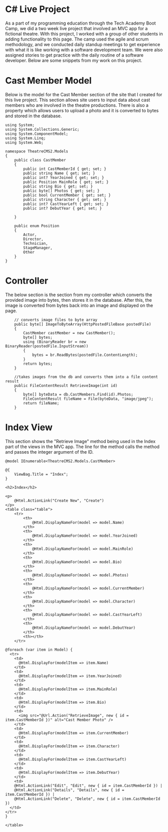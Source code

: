 # C# Live Project

As a part of my programming education through the Tech Academy Boot Camp, we did a two week live project that involved an MVC app for a fictional theatre. With this project, I worked with a group of other students in adding functionality to this page. The camp used the agile and scrum methodology, and we conducted daily standup meetings to get experience with what it is like working with a software development team. We were also assigned stories to get practice with the daily routine of a software developer. Below are some snippets from my work on this project.

# Cast Member Model

Below is the model for the Cast Member section of the site that I created for this live project. This section allows site users to input data about cast members who are involved in the theatre productions. There is also a property which allows users to upload a photo and it is converted to bytes and stored in the database.

    using System;
    using System.Collections.Generic;
    using System.ComponentModel;
    using System.Linq;
    using System.Web;

    namespace TheatreCMS2.Models
    {
        public class CastMember
        {
            public int CastMemberId { get; set; }
            public string Name { get; set; }
            public int? YearJoined { get; set; }
            public Position MainRole { get; set; }
            public string Bio { get; set; }
            public byte[] Photos { get; set; }
            public bool CurrentMember { get; set; }
            public string Character { get; set; }
            public int? CastYearLeft { get; set; }
            public int? DebutYear { get; set; }

        }

        public enum Position 
        { 
            Actor,
            Director,
            Technician,
            StageManager,
            Other
        }
    }

# Controller

The below section is the section from my controller which converts the provided image into bytes, then stores it in the database. After this, the image is converted from bytes back into an image and displayed on the page.

        // converts image files to byte array
        public byte[] ImageToByteArray(HttpPostedFileBase postedFile)
        {
            CastMember castMember = new CastMember();
            byte[] bytes;
            using (BinaryReader br = new BinaryReader(postedFile.InputStream))
            {
                bytes = br.ReadBytes(postedFile.ContentLength);
            }
            return bytes;
        }
        
        //takes images from the db and converts them into a file content result
        public FileContentResult RetrieveImage(int id)
        {           
            byte[] byteData = db.CastMembers.Find(id).Photos;
            FileContentResult fileName = File(byteData, "image/jpeg");
            return fileName;
        }

# Index View

This section shows the "Retrieve Image" method being used in the Index part of the views in the MVC app. The line for the method calls the method and passes the integer argument of the ID.

    @model IEnumerable<TheatreCMS2.Models.CastMember>

    @{
        ViewBag.Title = "Index";
    }

    <h2>Index</h2>

    <p>
        @Html.ActionLink("Create New", "Create")
    </p>
    <table class="table">
        <tr>
            <th>
                @Html.DisplayNameFor(model => model.Name)
            </th>
            <th>
                @Html.DisplayNameFor(model => model.YearJoined)
            </th>
            <th>
                @Html.DisplayNameFor(model => model.MainRole)
            </th>
            <th>
                @Html.DisplayNameFor(model => model.Bio)
            </th>
            <th>
                @Html.DisplayNameFor(model => model.Photos)
            </th>
            <th>
                @Html.DisplayNameFor(model => model.CurrentMember)
            </th>
            <th>
                @Html.DisplayNameFor(model => model.Character)
            </th>
            <th>
                @Html.DisplayNameFor(model => model.CastYearLeft)
            </th>
            <th>
                @Html.DisplayNameFor(model => model.DebutYear)
            </th>
            <th></th>
        </tr>

    @foreach (var item in Model) {
      <tr>
        <td>
          @Html.DisplayFor(modelItem => item.Name)
        </td>
        <td>
          @Html.DisplayFor(modelItem => item.YearJoined)
        </td>
        <td>
          @Html.DisplayFor(modelItem => item.MainRole)
        </td>
        <td>
          @Html.DisplayFor(modelItem => item.Bio)
        </td>
        <td>
          <img src="@Url.Action("RetrieveImage", new { id = item.CastMemberId })" alt="Cast Member Photo" />     
        </td>
        <td>
          @Html.DisplayFor(modelItem => item.CurrentMember)
        </td>
        <td>
          @Html.DisplayFor(modelItem => item.Character)
        </td>
        <td>
          @Html.DisplayFor(modelItem => item.CastYearLeft)
        </td>
        <td>
          @Html.DisplayFor(modelItem => item.DebutYear)
        </td>
        <td>
        @Html.ActionLink("Edit", "Edit", new { id = item.CastMemberId }) |
        @Html.ActionLink("Details", "Details", new { id = item.CastMemberId }) |
        @Html.ActionLink("Delete", "Delete", new { id = item.CastMemberId })
      </td>
    </tr>
    }

    </table>
